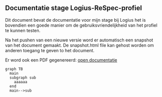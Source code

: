 ## Documentatie stage Logius-ReSpec-profiel

Dit document bevat de documentatie voor mijn stage bij Logius 
het is bovendien een goede manier om de gebruiksvriendelijkheid van het 
<a>profiel</a> te kunnen testen.

Na het pushen van een nieuwe versie word er automatisch een snapshot 
van het document gemaakt. De snapshot.html file kan gehost worden om
anderen toegang te geven to het document.

Er word ook een PDF gegenereerd: [open documentatie](doc.pdf)

```mermaid
graph TB
  main
  subgraph sub
    aaaaaa
  end
  main-->sub
  ```
